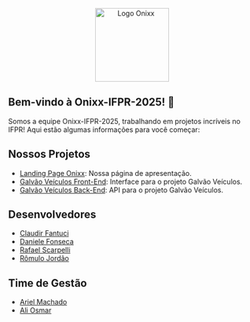 
<div style="text-align: center;">
  <img src="https://github.com/user-attachments/assets/6cd64bd1-0f29-4764-a748-9738f095d8b4" alt="Logo Onixx" width="150">
</div>


## Bem-vindo à Onixx-IFPR-2025! 🚀


Somos a equipe Onixx-IFPR-2025, trabalhando em projetos incríveis no IFPR! Aqui estão algumas informações para você começar:

## Nossos Projetos
- [Landing Page Onixx](https://github.com/Onixx-IFPR-2025/landing-page-onixx): Nossa página de apresentação.
- [Galvão Veículos Front-End](https://github.com/Onixx-IFPR-2025/galvaoVeiculos-front-end): Interface para o projeto Galvão Veículos.
- [Galvão Veículos Back-End](https://github.com/Onixx-IFPR-2025/galvaoVeiculos-back-end): API para o projeto Galvão Veículos.

## Desenvolvedores
- [Claudir Fantuci](https://github.com/ClaudirFantuci)
- [Daniele Fonseca](https://github.com/danisfon)
- [Rafael Scarpelli](https://github.com/RafaelScarpelli)
- [Rômulo Jordão](https://github.com/RomuloJB)

## Time de Gestão
- [Ariel Machado](https://github.com/ArielMcR)
- [Ali Osmar](https://github.com/aliosmarchehade)


